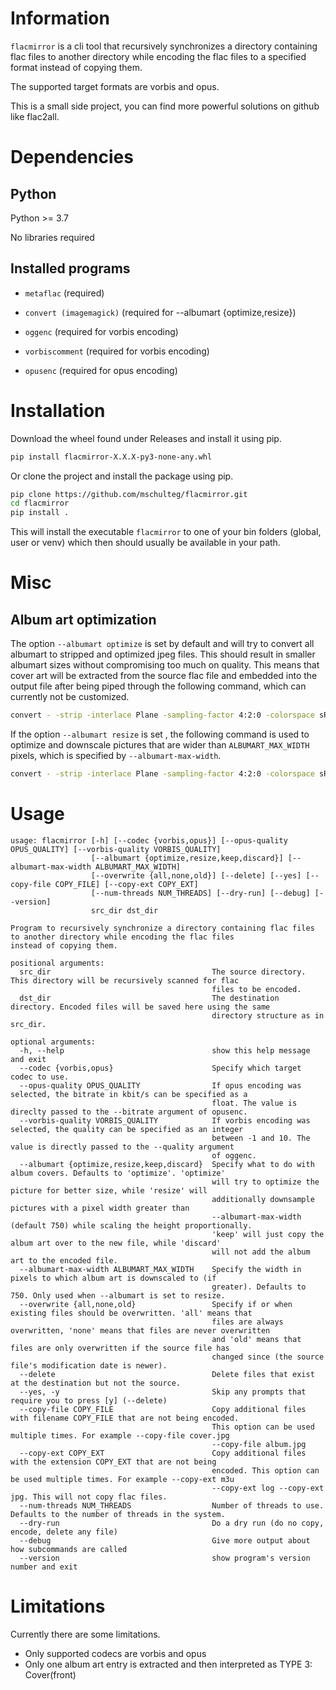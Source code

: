 # Information
`flacmirror` is a cli tool that recursively synchronizes a directory containing flac files
to another directory while encoding the flac files to a specified format instead of copying them.

The supported target formats are vorbis and opus.

This is a small side project, you can find more powerful solutions on github like flac2all.

# Dependencies
## Python

Python >= 3.7

No libraries required

## Installed programs
- `metaflac` (required)

- `convert (imagemagick)` (required for --albumart {optimize,resize})

- `oggenc` (required for vorbis encoding)

- `vorbiscomment` (required for vorbis encoding)

- `opusenc` (required for opus encoding)

# Installation

Download the wheel found under Releases and install it using pip.

```bash
pip install flacmirror-X.X.X-py3-none-any.whl
```

Or clone the project and install the package using pip.

```bash
pip clone https://github.com/mschulteg/flacmirror.git
cd flacmirror
pip install .
```

This will install the executable `flacmirror` to one of your bin folders (global, user or venv)
which then should usually be available in your path.

# Misc
## Album art optimization
The option `--albumart optimize` is set by default and will try to convert all albumart
to stripped and optimized jpeg files.
This should result in smaller albumart sizes without compromising too much on quality.
This means that cover art will be extracted from the source flac file and embedded into the output file
after being piped through the following command, which can currently not be customized.

```bash
convert - -strip -interlace Plane -sampling-factor 4:2:0 -colorspace sRGB -quality 85% jpeg:-
```

If the option `--albumart resize` is set , the following command is used to optimize and downscale
pictures that are wider than `ALBUMART_MAX_WIDTH` pixels, which is specified by `--albumart-max-width`.

```bash
convert - -strip -interlace Plane -sampling-factor 4:2:0 -colorspace sRGB -resize ${ALBUMART_MAX_WIDTH}\> -quality 85% jpeg:-
```


# Usage
```
usage: flacmirror [-h] [--codec {vorbis,opus}] [--opus-quality OPUS_QUALITY] [--vorbis-quality VORBIS_QUALITY]
                  [--albumart {optimize,resize,keep,discard}] [--albumart-max-width ALBUMART_MAX_WIDTH]
                  [--overwrite {all,none,old}] [--delete] [--yes] [--copy-file COPY_FILE] [--copy-ext COPY_EXT]
                  [--num-threads NUM_THREADS] [--dry-run] [--debug] [--version]
                  src_dir dst_dir

Program to recursively synchronize a directory containing flac files to another directory while encoding the flac files
instead of copying them.

positional arguments:
  src_dir                                    The source directory. This directory will be recursively scanned for flac
                                             files to be encoded.
  dst_dir                                    The destination directory. Encoded files will be saved here using the same
                                             directory structure as in src_dir.

optional arguments:
  -h, --help                                 show this help message and exit
  --codec {vorbis,opus}                      Specify which target codec to use.
  --opus-quality OPUS_QUALITY                If opus encoding was selected, the bitrate in kbit/s can be specified as a
                                             float. The value is direclty passed to the --bitrate argument of opusenc.
  --vorbis-quality VORBIS_QUALITY            If vorbis encoding was selected, the quality can be specified as an integer
                                             between -1 and 10. The value is directly passed to the --quality argument
                                             of oggenc.
  --albumart {optimize,resize,keep,discard}  Specify what to do with album covers. Defaults to 'optimize'. 'optimize'
                                             will try to optimize the picture for better size, while 'resize' will
                                             additionally downsample pictures with a pixel width greater than
                                             --albumart-max-width (default 750) while scaling the height proportionally.
                                             'keep' will just copy the album art over to the new file, while 'discard'
                                             will not add the album art to the encoded file.
  --albumart-max-width ALBUMART_MAX_WIDTH    Specify the width in pixels to which album art is downscaled to (if
                                             greater). Defaults to 750. Only used when --albumart is set to resize.
  --overwrite {all,none,old}                 Specify if or when existing files should be overwritten. 'all' means that
                                             files are always overwritten, 'none' means that files are never overwritten
                                             and 'old' means that files are only overwritten if the source file has
                                             changed since (the source file's modification date is newer).
  --delete                                   Delete files that exist at the destination but not the source.
  --yes, -y                                  Skip any prompts that require you to press [y] (--delete)
  --copy-file COPY_FILE                      Copy additional files with filename COPY_FILE that are not being encoded.
                                             This option can be used multiple times. For example --copy-file cover.jpg
                                             --copy-file album.jpg
  --copy-ext COPY_EXT                        Copy additional files with the extension COPY_EXT that are not being
                                             encoded. This option can be used multiple times. For example --copy-ext m3u
                                             --copy-ext log --copy-ext jpg. This will not copy flac files.
  --num-threads NUM_THREADS                  Number of threads to use. Defaults to the number of threads in the system.
  --dry-run                                  Do a dry run (do no copy, encode, delete any file)
  --debug                                    Give more output about how subcommands are called
  --version                                  show program's version number and exit
```

# Limitations
Currently there are some limitations.
- Only supported codecs are vorbis and opus
- Only one album art entry is extracted and then interpreted as TYPE 3: Cover(front)
